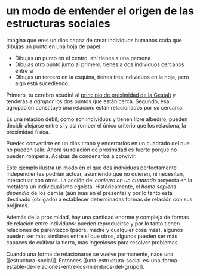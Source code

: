# un modo de entender el origen de las estructuras sociales
<!-- REFACTORIZAR -->
Imagina que eres un dios capaz de crear individuos humanos cada que dibujas un punto en una hoja de papel:

- Dibujas un punto en el centro, ahí tienes a una persona
- Dibujas otro punto junto al primero, tienes a dos individuos cercanos entre sí
- Dibujas un tercero en la esquina, tienes tres individuos en la hoja, pero algo está sucediendo.

Primero, tu cerebro acudirá al [principio de proximidad de la Gestalt](https://es.wikipedia.org/wiki/Psicolog%C3%ADa_de_la_Gestalt#Principio_de_la_proximidad) y tenderás a *agrupar* los dos puntos que están cerca. Segundo, esa agrupación constituye una relación: están relacionados por su cercanía.

Es una relación débil; como son individuos y tienen libre albedrío, pueden decidir alejarse entre sí y así romper el único criterio que los relaciona, la proximidad física.

Puedes convertirte en un dios tirano y encerrarlos en un cuadrado del que no pueden salir. Ahora su relación de proximidad es fuerte porque no pueden romperla. Acabas de condenarlos a convivir.

Este ejemplo ilustra un modo en el que dos individuos perfectamente independientes podrían actuar, asumiendo que no quieren, ni necesitan, interactuar con otros. La acción del *encierro en un cuadrado* proyecta en la metáfora un individualismo egoísta. Históricamente, el *homo sapiens dependía* de los demás (aún más en el presente) y por lo tanto está destinado (obligado) a establecer determinadas formas de relación con sus prójimos.

Además de la proximidad, hay una cantidad enorme y compleja de formas de relación entre individuos: pueden reproducirse y por lo tanto tienen relaciones de parentezco (padre, madre y cualquier cosa más), algunos pueden ser más similares entre sí que otros, algunos pueden ser más capaces de cultivar la tierra, más ingeniosos para resolver problemas.

Cuando una forma de relacionarse se vuelve permanente, nace una [[estructura-social]]. Entonces [[una-estructura-social-es-una-forma-estable-de-relaciones-entre-los-miembros-del-grupo]].
